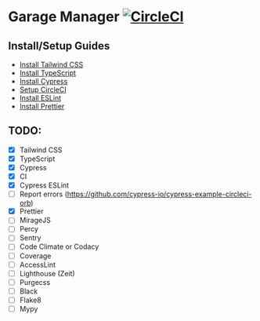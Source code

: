 # Garage Manager [![CircleCI](https://circleci.com/gh/dpatz/garage-manager.svg?style=svg)](https://circleci.com/gh/dpatz/garage-manager)

## Install/Setup Guides
- [Install Tailwind CSS](docs/install_tailwind_css.md)
- [Install TypeScript](docs/install_typescript.md)
- [Install Cypress](docs/install_cypress.md)
- [Setup CircleCI](docs/setup_circle_ci.md)
- [Install ESLint](docs/install_eslint.md)
- [Install Prettier](docs/install_prettier.md)

## TODO:
- [x] Tailwind CSS
- [x] TypeScript
- [x] Cypress
- [x] CI
- [x] Cypress ESLint
- [ ] Report errors (https://github.com/cypress-io/cypress-example-circleci-orb)
- [x] Prettier
- [ ] MirageJS
- [ ] Percy
- [ ] Sentry
- [ ] Code Climate or Codacy
- [ ] Coverage
- [ ] AccessLint
- [ ] Lighthouse (Zeit)
- [ ] Purgecss
- [ ] Black
- [ ] Flake8
- [ ] Mypy
